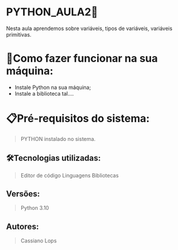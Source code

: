 # PYTHON_AULA2🚀

Nesta aula aprendemos sobre variáveis, tipos de variáveis, variáveis primitivas.

# 🔌Como fazer funcionar na sua máquina:

- Instale Python na sua máquina;
- Instale a biblioteca tal….

# 📋Pré-requisitos do sistema:

> PYTHON instalado no sistema.
> 

## 🛠️Tecnologias utilizadas:

> Editor de código
Linguagens
Bibliotecas
> 

## Versões:

> Python 3.10
> 

## Autores:

> Cassiano Lops
>
